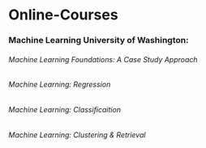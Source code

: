 # Online-Courses
### Machine Learning University of Washington:
###### Machine Learning Foundations: A Case Study Approach
###### Machine Learning: Regression
###### Machine Learning: Classificaition
###### Machine Learning: Clustering & Retrieval
